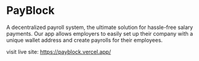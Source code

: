 # PayBlock

A decentralized payroll system, the ultimate solution for hassle-free salary payments. Our app allows employers to easily set up their company with a unique wallet address and create payrolls for their employees.

visit live site: https://payblock.vercel.app/

```

```
